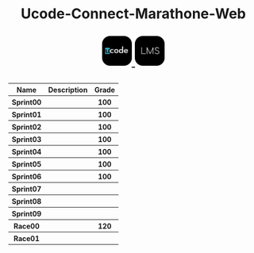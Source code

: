 <h1 align="center">Ucode-Connect-Marathone-Web
    <p> </p>
    <p align="center">
        <a href="https://ucode.world/en/" target="_blank">
            <img src="https://github.com/CamyrauBTanke/CamyrauBTanke/blob/main/img/UCODE/ucode.png" height="60px">
        </a>
        <a href="https://lms.khpi.ucode-connect.study/login" target="_blank">
            <img src="https://github.com/CamyrauBTanke/CamyrauBTanke/blob/main/img/UCODE/lms.png" height="60px">
        </a>
    </p>
</h1>

<table width="100%" border="0" cellpadding="4" align="center">  
        <tr>
            <th>Name</th>
            <th>Description</th>
            <th>Grade</th>
        </tr>
        <tr>
            <th>Sprint00</th>
            <th></th>
            <th>100</th>
        </tr>
         <tr>
            <th>Sprint01</th>
            <th></th>
            <th>100</th>
        </tr>
         <tr>
            <th>Sprint02</th>
            <th></th>
            <th>100</th>
        </tr>
         <tr>
            <th>Sprint03</th>
            <th></th>
            <th>100</th>
        </tr>
         <tr>
            <th>Sprint04</th>
            <th></th>
            <th>100</th>
        </tr>
         <tr>
            <th>Sprint05</th>
            <th></th>
            <th>100</th>
        </tr>
         <tr>
            <th>Sprint06</th>
            <th></th>
            <th>100</th>
        </tr>
         <tr>
            <th>Sprint07</th>
            <th></th>
            <th></th>
        </tr>
         <tr>
            <th>Sprint08</th>
            <th></th>
            <th></th>
        </tr>
         <tr>
            <th>Sprint09</th>
            <th></th>
            <th></th>
        </tr>
         <tr>
            <th>Race00</th>
            <th></th>
            <th>120</th>
        </tr>
         <tr>
            <th>Race01</th>
            <th></th>
            <th></th>
        </tr>
    </table>

